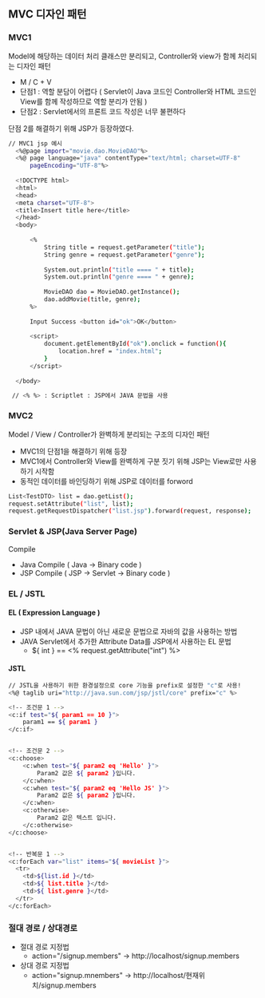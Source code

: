 ## MVC 디자인 패턴
### MVC1
Model에 해당하는 데이터 처리 클래스만 분리되고, Controller와 view가 함께 처리되는 디자인 패턴
- M / C + V
- 단점1 : 역할 분담이 어렵다 ( Servlet이 Java 코드인 Controller와 HTML 코드인 View를 함께 작성하므로 역할 분리가 안됨 )
- 단점2 : Servlet에서의 프론트 코드 작성은 너무 불편하다

단점 2를 해결하기 위해 JSP가 등장하였다.

```bash
// MVC1 jsp 예시
  <%@page import="movie.dao.MovieDAO"%>
  <%@ page language="java" contentType="text/html; charset=UTF-8"
      pageEncoding="UTF-8"%>
      
  <!DOCTYPE html>
  <html>
  <head>
  <meta charset="UTF-8">
  <title>Insert title here</title>
  </head>
  <body>
  
      <%
          String title = request.getParameter("title");
          String genre = request.getParameter("genre");
          
          System.out.println("title ==== " + title);
          System.out.println("genre ==== " + genre);
          
          MovieDAO dao = MovieDAO.getInstance();
          dao.addMovie(title, genre);
      %>
      
      Input Success <button id="ok">OK</button>
      
      <script>
          document.getElementById("ok").onclick = function(){
              location.href = "index.html";
          }
      </script>
      
  </body>

 // <% %> : Scriptlet : JSP에서 JAVA 문법을 사용
```

### MVC2
Model / View / Controller가 완벽하게 분리되는 구조의 디자인 패턴
- MVC1의 단점1을 해결하기 위해 등장
- MVC1에서 Controller와 View를 완벽하게 구분 짓기 위해 JSP는 View로만 사용하기 시작함
- 동적인 데이터를 바인딩하기 위해 JSP로 데이터를 forword

``` bash
List<TestDTO> list = dao.getList();
request.setAttribute("list", list);
request.getRequestDispatcher("list.jsp").forward(request, response);
```


### Servlet & JSP(Java Server Page)
Compile
- Java Compile ( Java → Binary code )
- JSP Compile  ( JSP → Servlet → Binary code )

### EL / JSTL
#### EL ( Expression Language )
- JSP 내에서 JAVA 문법이 아닌 새로운 문법으로 자바의 값을 사용하는 방법
- JAVA Servlet에서 추가한 Attribute Data를 JSP에서 사용하는 EL 문법
  - ${ int } == <% request.getAttribute("int") %>

#### JSTL
``` bash
// JSTL을 사용하기 위한 환경설정으로 core 기능을 prefix로 설정한 "c"로 사용!
<%@ taglib uri="http://java.sun.com/jsp/jstl/core" prefix="c" %>

<!-- 조건문 1 --> 
<c:if test="${ param1 == 10 }">
    param1 == ${ param1 }
</c:if>


<!-- 조건문 2 --> 
<c:choose>
    <c:when test="${ param2 eq 'Hello' }">
        Param2 값은 ${ param2 }입니다.
    </c:when>
    <c:when test="${ param2 eq 'Hello JS' }">
        Param2 값은 ${ param2 }입니다.
    </c:when>
    <c:otherwise>
        Param2 값은 텍스트 입니다.
    </c:otherwise>
</c:choose>


<!-- 반복문 1 --> 
<c:forEach var="list" items="${ movieList }">
  <tr>
    <td>${list.id }</td>
    <td>${ list.title }</td>
    <td>${ list.genre }</td>
  </tr>
</c:forEach>
```


### 절대 경로 / 상대경로
- 절대 경로 지정법
  - action="/signup.members" → http://localhost/signup.members
- 상대 경로 지정법
  - action="signup.mnembers" → http://localhost/현재위치/signup.members
